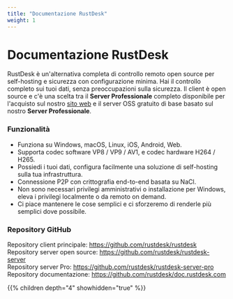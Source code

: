 ```yaml
---
title: "Documentazione RustDesk"
weight: 1
---
```


# Documentazione RustDesk

RustDesk è un'alternativa completa di controllo remoto open source per self-hosting e sicurezza con configurazione minima. Hai il controllo completo sui tuoi dati, senza preoccupazioni sulla sicurezza. Il client è open source e c'è una scelta tra il **Server Professionale** completo disponibile per l'acquisto sul nostro [sito web](https://rustdesk.com) e il server OSS gratuito di base basato sul nostro **Server Professionale**.

### Funzionalità
- Funziona su Windows, macOS, Linux, iOS, Android, Web.
- Supporta codec software VP8 / VP9 / AV1, e codec hardware H264 / H265.
- Possiedi i tuoi dati, configura facilmente una soluzione di self-hosting sulla tua infrastruttura.
- Connessione P2P con crittografia end-to-end basata su NaCl.
- Non sono necessari privilegi amministrativi o installazione per Windows, eleva i privilegi localmente o da remoto on demand.
- Ci piace mantenere le cose semplici e ci sforzeremo di renderle più semplici dove possibile.

### Repository GitHub
Repository client principale: https://github.com/rustdesk/rustdesk</br>
Repository server open source: https://github.com/rustdesk/rustdesk-server</br>
Repository server Pro: https://github.com/rustdesk/rustdesk-server-pro</br>
Repository documentazione: https://github.com/rustdesk/doc.rustdesk.com</br>

{{% children depth="4" showhidden="true" %}}